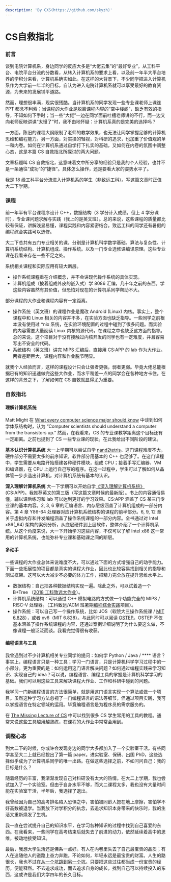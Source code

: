 ```yaml
---
description: 'By CXS(https://github.com/skyzh)'
---
```


# CS自救指北  

### 前言

谈到电院计算机系，身边同学的反应大多是“大佬云集”的“最好专业”。从工科平台、电院平台分流的分数看，从转入计算机系的要求上看，以及前一年半大平台培养的学积分来看，计算机系确实如此。在这样的大背景下，不少同学把进入计算机系作为大学前一年半的目标，自认为进入电院计算机系就可以享受最好的教育资源，为未来的发展铺平道路。

然而，理想很丰满，现实很残酷。当计算机系的同学发现一些专业课老师上课连 PPT 都念不利索；当课程的大作业是脱离课程内容的“空中楼阁”，缺乏有效的指导，不知如何下手时；当一些“大佬”一边在同学面前吐槽老师讲的不行，而一边又向老师反映讲课“太慢了”时，我不由地怀疑：计算机系真的是完美的选择吗？

一方面，陈旧的课程大纲限制了老师的教学效果，也无法让同学掌握足够的计算机思维和编程能力。另一方面，对实操的轻视，对科研的追求，也加重了价值观的单一和内卷。如何在计算机系通过自学打下扎实的基础，又如何在内卷的氛围中调整心态，这是本篇 CS 自救指北所探讨的两大问题。

文章标题叫 CS 自救指北，这意味着文中所分享的经验只是我的个人经验，也并不是一条通往“成功”的“捷径”。具体怎么操作，还是要看大家的姿势水平了。

我是 18 级工科平台分流进入计算机系的学生（非致远工科）。写这篇文章时正值大二下学期。

### 课程

前一年半有平台课程序设计 C++，数据结构（3 学分计入成绩，但上 4 学分课时），专业课问题求解与实践（我上的是英文班）。总的来说，这些课程的质量都比较有保证，讲解浅显易懂，课程实践和内容紧密结合。致远工科的同学还有暑假的编程综合实践可以选修。

大二下总共有五门专业相关的课，分别是计算机科学数学基础、算法与复杂性、计算机系统结构、计算机组成、操作系统。以及一门专业选修课编译原理。这些专业课在我看来存在一些不足之处。

系统相关课程和实际应用有较大断层。

* 操作系统课程重在介绍概念，并不会讲现代操作系统的具体实现。
* 计算机组成（披着组成外皮的嵌入式）学 8086 汇编，几十年之前的东西。学这些内容虽然有其价值，但恐怕对现在的计算机系同学帮助不大。

部分课程的大作业和课程内容有一定距离。

* 操作系统（英文班）的课程作业是魔改 Android \(Linux\) 内核。事实上，整个课程中和 Linux 相关的内容并不多，在实验方面也缺乏指导。一些同学之前根本没有使用过 \*nix 系统，在实验环境配置的过程中碰到了很多问题。而实验的内容需要大量阅读 Linux 内核的源代码，在课程之中也缺乏这方面的指导。总的来说，这个项目对于没有接触过内核开发的同学也有一定难度，并且容易写出不安全的代码。
* 系统结构（英文班）讲完 MIPS 汇编后，直接用 CS:APP 的 lab 作为大作业。两者差距巨大，课程内容和作业脱节明显。

就我个人经验而言，这样的课程设计只会让强者更强，弱者更弱。毕竟大佬总能根据已有的知识迅速做完这些大作业，而水平稍差一点的同学会在各种地方卡住。在这样的背景之下，了解如何在 CS 自救就显得尤为重要。

### 自救指北

#### 理解计算机系统

Matt Might 在 [What every computer science major should know](http://matt.might.net/articles/what-cs-majors-should-know/) 中谈到如何学体系结构时，认为 “Computer scientists should understand a computer from the transistors up.” 然而，在我看来，CS 的专业课教学距离这个目标还有一定距离。之前也提到了 CS 一些专业课的现状。在此我给出不同阶段的建议。

**基本认识计算机系统** 大一上学期可以尝试自学 [nand2tetris](https://www.nand2tetris.org/)。这门课程难度不大，硬件部分不需要太多的前序知识，软件部分用基本的 C++ 也足够了。在这门课程中，学生需要从电路开始搭建各种硬件模块，组成 CPU；接着手写汇编器、VM 和编译器，在 CPU 上运行自己写的程序。在这一过程中，学生可以了解如何从晶体管一步步造出计算机，对计算机系统有基本的认识。

**深入理解计算机系统** 大一下学期可以开始自学[《深入理解计算机系统》](http://csapp.cs.cmu.edu/) \(CS:APP\)。我推荐英文的第三版（写这篇文章时候的最新版）。书上的内容通俗易懂，辅以课后练习和 lab 可以达到更好的学习效果。CS:APP 涵盖了 CS 某三门专业课的基本内容。2, 3, 6 章的汇编语言、内存层级涵盖了计算机组成的一部分内容。第 4 章 Y86-64 处理器对应计算机系统结构的课程的前半部分。6, 9, 12 章关于虚拟内存和并发编程涵盖了操作系统课程的一部分内容。全书通过对 Intel x86\(\_64\) 架构的案例分析，从底层硬件到上层软件，整体介绍了一个计算机系统。从这个角度来说，大一下开始学习这些内容，不仅可以了解 Intel x86 这一常用的计算机系统，也能弥补专业课和基础课之间的断层。

#### 多动手

一些课程的大作业总体来说难度不大，可以通过下面的方式增强自己的动手能力。下面一些拓展性的项目都是真实的课程大作业，因此也比较容易找到相关的指导和测试框架。这可以大大减少不必要的体力工作，把精力完全放在提升思维水平上。

* 数据结构：自己把各种数据结构实现一遍。除此之外，可以试着造一个 B+Tree （[2018 工科致远大作业](https://github.com/peterzheng98/CS158-DS_Project)）。
* 计算机系统结构：可以通过 C++ 模拟电路的方式做一个功能完全的 MIPS / RISC-V 处理器。（工科致远/ACM 班暑期[编程综合实践](https://acm.sjtu.edu.cn/wiki/PPCA_2019)项目）。
* 操作系统：可以自己写一个操作系统，比如 JOS（软院大三操作系统课 / [MIT 6.828](https://pdos.csail.mit.edu/6.828/2019/schedule.html)），或者 xv6（MIT 6.828）。与此同时可以阅读 [OSTEP](http://pages.cs.wisc.edu/~remzi/OSTEP/)。OSTEP 不仅基本涵盖了操作系统课程的内容，还通过案例详细说明了为什么要这么做，不像课程一般泛泛而谈。我看完觉得很有收获。

#### 编程语言与工具

我曾遇到过不少计算机相关专业同学的提问：如何学 Python / Java / \*\*\*\* 语言？事实上，编程语言只是一种工具；学习一门语言，只是计算机科学学习过程中的一小部分。更为重要的是：如何运用这门语言解决问题？如何通过编程实践来学习知识、实现自己的 idea？可以说，编程语言、编程工具的掌握是计算机科学学习的基础。我们可以用这些工具来解决课程大作业、工作和科研中碰到的问题。

我学习一门新编程语言的方法很简单，就是用这门语言实现一个算法或做一个项目。虽然这种学习方法忽视了一门编程语言的语法等细节，但通过项目实践，我可以掌握语言在特定领域的运用。毕竟编程语言是为程序员的需求服务的。

在 [The Missing Lecture of CS](https://missing.csail.mit.edu/) 中可以找到很多 CS 学生常用的工具的教程。通常来说这些工具越用越熟练，在课程的大作业中常常会用到。

### 调整心态

到大二下的时候，你或许会发现身边的同学大多都加入了一个实验室干活。有些同学甚至大二上就已经投出了第一篇 paper。进实验室、保研、出国 PhD，这些选择似乎成为了计算机系同学的唯一出路。在做这些选择之前，不如问问自己：我的目标是什么？

随着经历的丰富，我渐渐发现自己对科研没有太大的热情。在大二上学期，我也尝试加入了一个实验室。但由于自身水平不够，而大二课程太多，我也没有大量时间能在实验室干活，半年后，我选择了退出。

我曾经因为自己的高考排名陷入恐惧之中，害怕被同龄人摁在地上摩擦，害怕学不好高数被退学。当我放下对学积分的执念，去追求知识本身带来的快乐时，我的生活又重新焕发了生机。

我一直在尝试提升自己的知识水平，在学习各种知识的过程中找到自己喜爱的东西。在我看来，一些同学在高考结束后就失去了前进的动力，依然延续着高中的思维，被动地接受知识。

最后，我想大学生活还是佛系一点好。有人在内卷里失去了自己最宝贵的品质；有人在追随他人的道路上奋力奔跑。不论如何，年轻永远是最宝贵的财富。人生的路很长，我也不过在[从一个坑跳到另一个坑](https://dev.bbs.sjtu.edu.cn/t/topic/853/28)。只要把这些过往都当成一份宝贵的经历，便能释然。不去追求成功，而去追求自身的成长，找到自己可以持续投入的东西，这或许是我们大学四年的长久目标。

